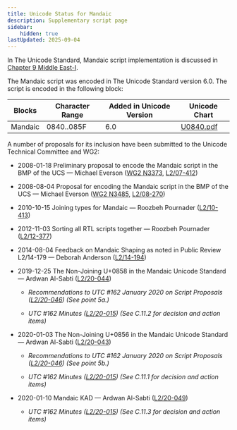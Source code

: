 ```yaml
---
title: Unicode Status for Mandaic
description: Supplementary script page
sidebar:
    hidden: true
lastUpdated: 2025-09-04
---
```


In The Unicode Standard, Mandaic script implementation is discussed in [Chapter 9 Middle East-I](http://www.unicode.org/versions/latest/ch09.pdf).

[comment]: # (end of intro)

[comment]: # (start of blocks)

The Mandaic script was encoded in The Unicode Standard version 6.0. The script is encoded in the following block:

| Blocks  |  Character Range  |  Added in Unicode Version  |  Unicode Chart  |
| ------- | ----------------- | -------------------------- | --------------- |
| Mandaic  |  0840..085F  |  6.0  |  [U0840.pdf](http://www.unicode.org/charts/PDF/U0840.pdf)  |

[comment]: # (end of blocks)

[comment]: # (start of chars)



[comment]: # (end of chars)

[comment]: # (start of rest)

A number of proposals for its inclusion have been submitted to the Unicode Technical Committee and WG2:

- 2008-01-18 Preliminary proposal to encode the Mandaic script in the BMP of the UCS — Michael Everson ([WG2 N3373](https://www.unicode.org/wg2/docs/n3373.pdf), [L2/07-412](http://www.unicode.org/cgi-bin/GetMatchingDocs.pl?L2/07-412))

- 2008-08-04 Proposal for encoding the Mandaic script in the BMP of the UCS — Michael Everson ([WG2 N3485](https://www.unicode.org/wg2/docs/n3485.pdf), [L2/08-270](http://www.unicode.org/cgi-bin/GetMatchingDocs.pl?L2/08-270))

- 2010-10-15 Joining types for Mandaic — Roozbeh Pournader ([L2/10-413](http://www.unicode.org/cgi-bin/GetMatchingDocs.pl?L2/10-413))

- 2012-11-03 Sorting all RTL scripts together — Roozbeh Pournader ([L2/12-377](http://www.unicode.org/cgi-bin/GetMatchingDocs.pl?L2/12-377))

- 2014-08-04 Feedback on Mandaic Shaping as noted in Public Review L2/14-179 — Deborah Anderson ([L2/14-194](http://www.unicode.org/cgi-bin/GetMatchingDocs.pl?L2/14-194))

- 2019-12-25 The Non-Joining U+0858 in the Mandaic Unicode Standard — Ardwan Al-Sabti ([L2/20-044](http://www.unicode.org/cgi-bin/GetMatchingDocs.pl?L2/20-044))

  - _Recommendations to UTC #162 January 2020 on Script Proposals ([L2/20-046](http://www.unicode.org/L2/L2020/20046-script-adhoc-rept.pdf)) (See point 5a.)_

  - _UTC #162 Minutes ([L2/20-015](http://www.unicode.org/L2/L2020/20015.htm)) (See C.11.2 for decision and action items)_

- 2020-01-03 The Non-Joining U+0856 in the Mandaic Unicode Standard — Ardwan Al-Sabti ([L2/20-043](http://www.unicode.org/cgi-bin/GetMatchingDocs.pl?L2/20-043))

  - _Recommendations to UTC #162 January 2020 on Script Proposals ([L2/20-046](http://www.unicode.org/L2/L2020/20046-script-adhoc-rept.pdf)) (See point 5b.)_

  - _UTC #162 Minutes ([L2/20-015](http://www.unicode.org/L2/L2020/20015.htm)) (See C.11.1 for decision and action items)_

- 2020-01-10 Mandaic KAD — Ardwan Al-Sabti ([L2/20-049](http://www.unicode.org/cgi-bin/GetMatchingDocs.pl?L2/20-049))

  - _UTC #162 Minutes ([L2/20-015](http://www.unicode.org/L2/L2020/20015.htm)) (See C.11.3 for decision and action items)_
